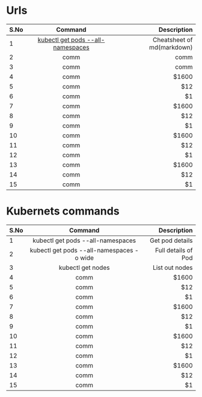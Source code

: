 


# Urls

| S.No        | Command          | Description  |
| ------------- |:-------------:| -----:|
| 1      | [kubectl get pods --all-namespaces](https://github.com/adam-p/markdown-here/wiki/Markdown-Cheatsheet#tables) | Cheatsheet of md(markdown) |
| 2      | comm      |   comm |
| 3 | comm     |    comm |
| 4      | comm | $1600 |
| 5      | comm      |   $12 |
| 6 | comm    |    $1 |
| 7      | comm | $1600 |
| 8      | comm      |   $12 |
| 9 | comm     |    $1 |
| 10      | comm | $1600 |
| 11      | comm      |   $12 |
| 12 | comm     |    $1 |
| 13      | comm | $1600 |
| 14      | comm      |   $12 |
| 15 | comm     |    $1 |

# Kubernets commands

| S.No        | Command          | Description  |
| ------------- |:-------------:| -----:|
| 1      | kubectl get pods --all-namespaces | Get pod details |
| 2      | kubectl get pods --all-namespaces -o wide      |   Full details of Pod |
| 3 | kubectl get nodes     |    List out nodes |
| 4      | comm | $1600 |
| 5      | comm      |   $12 |
| 6 | comm    |    $1 |
| 7      | comm | $1600 |
| 8      | comm      |   $12 |
| 9 | comm     |    $1 |
| 10      | comm | $1600 |
| 11      | comm      |   $12 |
| 12 | comm     |    $1 |
| 13      | comm | $1600 |
| 14      | comm      |   $12 |
| 15 | comm     |    $1 |

